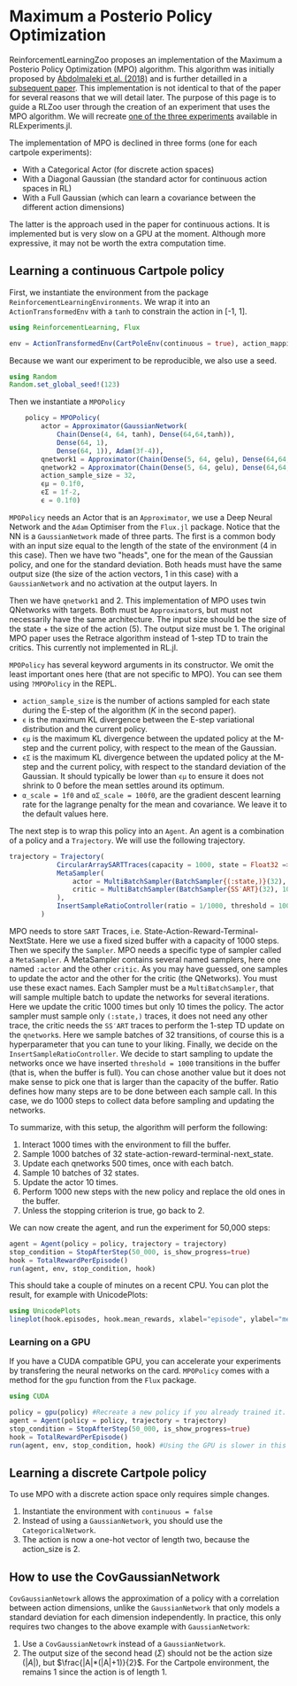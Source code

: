 # Maximum a Posterio Policy Optimization

ReinforcementLearningZoo proposes an implementation of the Maximum a Posterio Policy Optimization (MPO) algorithm. This algorithm was initially proposed by [Abdolmaleki et al. (2018)](https://arxiv.org/abs/1806.06920) and is further detailled in a [subsequent paper](https://arxiv.org/abs/1812.02256). This implementation is not identical to that of the paper for several reasons that we will detail later. The purpose of this page is to guide a RLZoo user through the creation of an experiment that uses the MPO algorithm. We will recreate [one of the three experiments](../../../src/ReinforcementLearningExperiments/deps/experiments/experiments/Policy%20Gradient/JuliaRL_MPO_CartPole.jl) available in RLExperiments.jl. 

The implementation of MPO is declined in three forms (one for each cartpole experiments):
  
- With a Categorical Actor (for discrete action spaces)
- With a Diagonal Gaussian (the standard actor for continuous action spaces in RL)
- With a Full Gaussian (which can learn a covariance between the different action dimensions)

The latter is the approach used in the paper for continuous actions. It is implemented but is very slow on a GPU at the moment. Although more expressive, it may not be worth the extra computation time. 

## Learning a continuous Cartpole policy
First, we instantiate the environment from the package `ReinforcementLearningEnvironments`. We wrap it into an `ActionTransformedEnv` with a `tanh` to constrain the action in [-1, 1].

```julia
using ReinforcementLearning, Flux

env = ActionTransformedEnv(CartPoleEnv(continuous = true), action_mapping = x->tanh(only(x)))
```

Because we want our experiment to be reproducible, we also use a seed.

```julia
using Random
Random.set_global_seed!(123)
```

Then we instantiate a `MPOPolicy` 
```julia
    policy = MPOPolicy(
        actor = Approximator(GaussianNetwork(
            Chain(Dense(4, 64, tanh), Dense(64,64,tanh)),
            Dense(64, 1),
            Dense(64, 1)), Adam(3f-4)),
        qnetwork1 = Approximator(Chain(Dense(5, 64, gelu), Dense(64,64,gelu), Dense(64,1)), Adam(3f-4)),
        qnetwork2 = Approximator(Chain(Dense(5, 64, gelu), Dense(64,64,gelu), Dense(64,1)), Adam(3f-4)),
        action_sample_size = 32,
        ϵμ = 0.1f0, 
        ϵΣ = 1f-2,
        ϵ = 0.1f0)
```
`MPOPolicy` needs an Actor that is an `Approximator`, we use a Deep Neural Network and the `Adam` Optimiser from the `Flux.jl` package. Notice that the NN is a `GaussianNetwork` made of three parts. The first is a common body with an input size equal to the length of the state of the environment (4 in this case). Then we have two "heads", one for the mean of the Gaussian policy, and one for the standard deviation. Both heads must have the same output size (the size of the action vectors, 1 in this case) with a `GaussianNetwork` and no activation at the output layers. In

Then we have `qnetwork1` and 2. This implementation of MPO uses twin QNetworks with targets. Both must be `Approximator`s, but must not necessarily have the same architecture. The input size should be the size of the state + the size of the action (5). The output size must be 1. The original MPO paper uses the Retrace algorithm instead of 1-step TD to train the critics. This currently not implemented in RL.jl.

`MPOPolicy` has several keyword arguments in its constructor. We omit the least important ones here (that are not specific to MPO). You can see them using `?MPOPolicy` in the REPL. 

- `action_sample_size` is the number of actions sampled for each state during the E-step of the algorithm ($K$ in the second paper). 
- `ϵ` is the maximum KL divergence between the E-step variational distribution and the current policy.
- `ϵμ` is the maximum KL divergence between the updated policy at the M-step and the current policy, with respect to the mean of the Gaussian.
-  `ϵΣ` is the maximum KL divergence between the updated policy at the M-step and the current policy, with respect to the standard deviation of the Gaussian. It should typically be lower than `ϵμ` to ensure it does not shrink to 0 before the mean settles around its optimum. 
- `α_scale = 1f0` and `αΣ_scale = 100f0`, are the gradient descent learning rate for the lagrange penalty for the mean and covariance. We leave it to the default values here. 

The next step is to wrap this policy into an `Agent`. An agent is a combination of a policy and a `Trajectory`. We will use the following trajectory.

```julia
trajectory = Trajectory(
            CircularArraySARTTraces(capacity = 1000, state = Float32 => (4,),action = Float32 => (1,)), 
            MetaSampler(
                actor = MultiBatchSampler(BatchSampler{(:state,)}(32), 10),
                critic = MultiBatchSampler(BatchSampler{SS′ART}(32), 1000)
            ),
            InsertSampleRatioController(ratio = 1/1000, threshold = 1000)
        ) 
```

MPO needs to store `SART` Traces, i.e. State-Action-Reward-Terminal-NextState. Here we use a fixed sized buffer with a capacity of 1000 steps. Then we specify the `Sampler`. MPO needs a specific type of sampler called a `MetaSampler`. A MetaSampler contains several named samplers, here one named `:actor` and the other `critic`. As you may have guessed, one samples to update the actor and the other for the critic (the QNetworks). You must use these exact names. Each Sampler must be a `MultiBatchSampler`, that will sample multiple batch to update the networks for several iterations. Here we update the critic 1000 times but only 10 times the policy. The actor sampler must sample only `(:state,)` traces, it does not need any other trace, the critic needs the `SS′ART` traces to perform the 1-step TD update on the `qnetwork`s. Here we sample batches of 32 transitions, of course this is a hyperparameter that you can tune to your liking.
Finally, we decide on the `InsertSampleRatioController`. We decide to start sampling to update the networks once we have inserted `threshold = 1000` transitions in the buffer (that is, when the buffer is full). You can chose another value but it does not make sense to pick one that is larger than the capacity of the buffer. Ratio defines how many steps are to be done between each sample call. In this case, we do 1000 steps to collect data before sampling and updating the networks. 

To summarize, with this setup, the algorithm will perform the following:
1. Interact 1000 times with the environment to fill the buffer.
2. Sample 1000 batches of 32 state-action-reward-terminal-next_state.
3. Update each qnetworks 500 times, once with each batch. 
4. Sample 10 batches of 32 states.
5. Update the actor 10 times.
6. Perform 1000 new steps with the new policy and replace the old ones in the buffer.
7. Unless the stopping criterion is true, go back to 2.

We can now create the agent, and run the experiment for 50,000 steps:
```julia
agent = Agent(policy = policy, trajectory = trajectory)
stop_condition = StopAfterStep(50_000, is_show_progress=true)
hook = TotalRewardPerEpisode()
run(agent, env, stop_condition, hook)
```

This should take a couple of minutes on a recent CPU. You can plot the result, for example with UnicodePlots:
```julia
using UnicodePlots
lineplot(hook.episodes, hook.mean_rewards, xlabel="episode", ylabel="mean episode reward", title = "Cartpole Continuous Action Space")
```

### Learning on a GPU

If you have a CUDA compatible GPU, you can accelerate your experiments by transfering the neural networks on the card. `MPOPolicy` comes with a method for the `gpu` function from the `Flux` package.

```julia
using CUDA

policy = gpu(policy) #Recreate a new policy if you already trained it.
agent = Agent(policy = policy, trajectory = trajectory)
stop_condition = StopAfterStep(50_000, is_show_progress=true)
hook = TotalRewardPerEpisode()
run(agent, env, stop_condition, hook) #Using the GPU is slower in this case because the NN and the batch size are small.
```

## Learning a discrete Cartpole policy

To use MPO with a discrete action space only requires simple changes. 
1. Instantiate the environment with `continuous = false`
2. Instead of using a `GaussianNetwork`, you should use the `CategoricalNetwork`. 
3. The action is now a one-hot vector of length two, because the action_size is 2.

## How to use the CovGaussianNetwork

`CovGaussianNetowrk` allows the approximation of a policy with a correlation between action dimensions, unlike the `GaussianNetwork` that only models a standard deviation for each dimension independently. In practice, this only requires two changes to the above example with `GaussianNetwork`:
1. Use a `CovGaussianNetowrk` instead of a `GaussianNetwork`.
2. The output size of the second head ($\Sigma$) should not be the action size ($|A|$), but $\frac{|A|*(|A|+1)}{2}$. For the Cartpole environment, the remains 1 since the action is of length 1.


